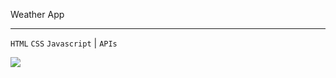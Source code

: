 Weather App <br>
<hr>

```HTML``` ```CSS``` ```Javascript```  |  ```APIs```

![](images/weather-display.png)

